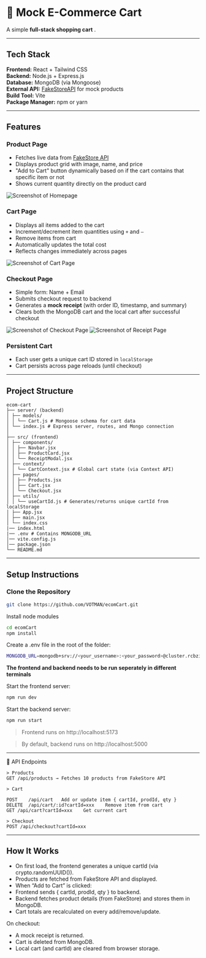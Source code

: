 # 🛒 Mock E-Commerce Cart

A simple **full-stack shopping cart** .  

---

## Tech Stack

**Frontend:** React + Tailwind CSS  
**Backend:** Node.js + Express.js  
**Database:** MongoDB (via Mongoose)  
**External API:** [FakeStoreAPI](https://fakestoreapi.com/) for mock products  
**Build Tool:** Vite  
**Package Manager:** npm or yarn  

---

## Features

### Product Page
- Fetches live data from [FakeStore API](https://fakestoreapi.com/products)
- Displays product grid with image, name, and price
- "Add to Cart" button dynamically based on if the cart contains that specific item or not
- Shows current quantity directly on the product card

![Screenshot of Homepage](/public/products.png)

### Cart Page
- Displays all items added to the cart
- Increment/decrement item quantities using `+` and `–`
- Remove items from cart
- Automatically updates the total cost
- Reflects changes immediately across pages

![Screenshot of Cart Page](/public/cart.png)

### Checkout Page
- Simple form: Name + Email
- Submits checkout request to backend
- Generates a **mock receipt** (with order ID, timestamp, and summary)
- Clears both the MongoDB cart and the local cart after successful checkout

![Screenshot of Checkout Page](/public/checkout.png)
![Screenshot of Receipt Page](/public/receipt.png)

### Persistent Cart
- Each user gets a unique cart ID stored in `localStorage`
- Cart persists across page reloads (until checkout)

---

## Project Structure
```
ecom-cart
├── server/ (backend)
│ ├── models/
│ │ └── Cart.js # Mongoose schema for cart data
│ └── index.js # Express server, routes, and Mongo connection
│
├── src/ (frontend)
│ ├── components/
│ │ ├── Navbar.jsx
│ │ ├── ProductCard.jsx
│ │ └── ReceiptModal.jsx
│ ├── context/
│ │ └── CartContext.jsx # Global cart state (via Context API)
│ ├── pages/
│ │ ├── Products.jsx
│ │ ├── Cart.jsx
│ │ └── Checkout.jsx
│ ├── utils/
│ │ └── useCartId.js # Generates/returns unique cartId from localStorage
│ ├── App.jsx
│ ├── main.jsx
│ └── index.css
|── index.html
|── .env # Contains MONGODB_URL
│── vite.config.js
│── package.json
└── README.md
```

---

## Setup Instructions

### Clone the Repository
```bash
git clone https://github.com/VOTMAN/ecomCart.git
```

Install node modules
```bash
cd ecomCart
npm install
```

Create a .env file in the root of the folder:

```bash
MONGODB_URL=mongodb+srv://<your_username>:<your_password>@cluster.rcbzija.mongodb.net/assignment?appName=Cluster
```
**The frontend and backend needs to be run seperately in different terminals** 

Start the frontend server:

```bash
npm run dev
```

Start the backend server:

```bash
npm run start
```

> Frontend runs on http://localhost:5173

> By default, backend runs on http://localhost:5000

---
🔗 API Endpoints

```
> Products
GET /api/products → Fetches 10 products from FakeStore API

> Cart

POST	/api/cart	Add or update item { cartId, prodId, qty }
DELETE	/api/cart/:id?cartId=xxx	Remove item from cart
GET	/api/cart?cartId=xxx	Get current cart

> Checkout
POST /api/checkout?cartId=xxx
```
---

## How It Works

- On first load, the frontend generates a unique cartId (via crypto.randomUUID()).
- Products are fetched from FakeStore API and displayed.
- When “Add to Cart” is clicked:
- Frontend sends { cartId, prodId, qty } to backend.
- Backend fetches product details (from FakeStore) and stores them in MongoDB.
- Cart totals are recalculated on every add/remove/update.

On checkout:
- A mock receipt is returned.
- Cart is deleted from MongoDB.
- Local cart (and cartId) are cleared from browser storage.
